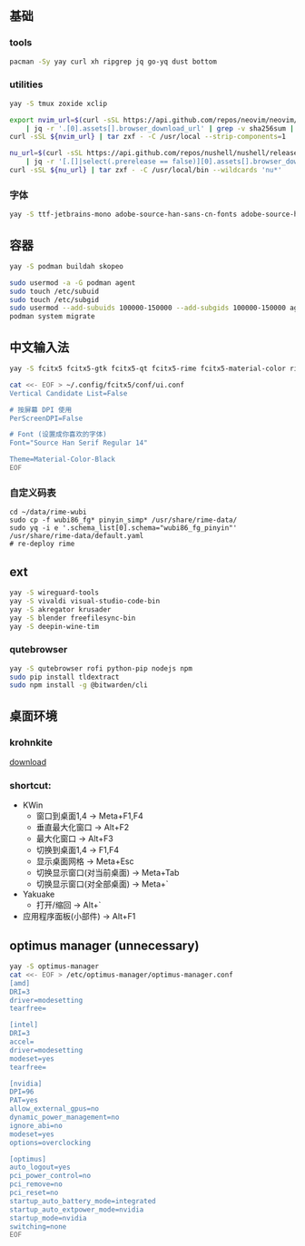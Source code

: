 ## 基础
### tools
```bash
pacman -Sy yay curl xh ripgrep jq go-yq dust bottom
```

### utilities
```bash
yay -S tmux zoxide xclip

export nvim_url=$(curl -sSL https://api.github.com/repos/neovim/neovim/releases -H 'Accept: application/vnd.github.v3+json' \
    | jq -r '.[0].assets[].browser_download_url' | grep -v sha256sum | grep linux64.tar.gz)
curl -sSL ${nvim_url} | tar zxf - -C /usr/local --strip-components=1

nu_url=$(curl -sSL https://api.github.com/repos/nushell/nushell/releases -H 'Accept: application/vnd.github.v3+json' \
    | jq -r '[.[]|select(.prerelease == false)][0].assets[].browser_download_url' | grep x86_64-unknown-linux-musl)
curl -sSL ${nu_url} | tar zxf - -C /usr/local/bin --wildcards 'nu*'
```

### 字体
```bash
yay -S ttf-jetbrains-mono adobe-source-han-sans-cn-fonts adobe-source-han-serif-cn-fonts
```

## 容器
```bash
yay -S podman buildah skopeo

sudo usermod -a -G podman agent
sudo touch /etc/subuid
sudo touch /etc/subgid
sudo usermod --add-subuids 100000-150000 --add-subgids 100000-150000 agent
podman system migrate
```
## 中文输入法
```bash
yay -S fcitx5 fcitx5-gtk fcitx5-qt fcitx5-rime fcitx5-material-color rime-wubi

cat <<- EOF > ~/.config/fcitx5/conf/ui.conf
Vertical Candidate List=False

# 按屏幕 DPI 使用
PerScreenDPI=False

# Font (设置成你喜欢的字体)
Font="Source Han Serif Regular 14"

Theme=Material-Color-Black
EOF
```

### 自定义码表
```
cd ~/data/rime-wubi
sudo cp -f wubi86_fg* pinyin_simp* /usr/share/rime-data/
sudo yq -i e '.schema_list[0].schema="wubi86_fg_pinyin"' /usr/share/rime-data/default.yaml
# re-deploy rime
```

## ext
```bash
yay -S wireguard-tools
yay -S vivaldi visual-studio-code-bin
yay -S akregator krusader
yay -S blender freefilesync-bin
yay -S deepin-wine-tim
```

### qutebrowser
```bash
yay -S qutebrowser rofi python-pip nodejs npm
sudo pip install tldextract
sudo npm install -g @bitwarden/cli
```

## 桌面环境

### krohnkite
[download](https://github.com/esjeon/krohnkite/releases/download/v0.8.1/krohnkite-0.8.1.kwinscript)


### shortcut:
- KWin
    - 窗口到桌面1,4 -> Meta+F1,F4
    - 垂直最大化窗口 -> Alt+F2
    - 最大化窗口 -> Alt+F3
    - 切换到桌面1,4 -> F1,F4
    - 显示桌面网格 -> Meta+Esc
    - 切换显示窗口(对当前桌面) -> Meta+Tab
    - 切换显示窗口(对全部桌面) -> Meta+`
- Yakuake
    - 打开/缩回 -> Alt+`
- 应用程序面板(小部件) -> Alt+F1 <Meta>

## optimus manager (unnecessary)
```bash
yay -S optimus-manager
cat <<- EOF > /etc/optimus-manager/optimus-manager.conf
[amd]
DRI=3
driver=modesetting
tearfree=

[intel]
DRI=3
accel=
driver=modesetting
modeset=yes
tearfree=

[nvidia]
DPI=96
PAT=yes
allow_external_gpus=no
dynamic_power_management=no
ignore_abi=no
modeset=yes
options=overclocking

[optimus]
auto_logout=yes
pci_power_control=no
pci_remove=no
pci_reset=no
startup_auto_battery_mode=integrated
startup_auto_extpower_mode=nvidia
startup_mode=nvidia
switching=none
EOF
```
